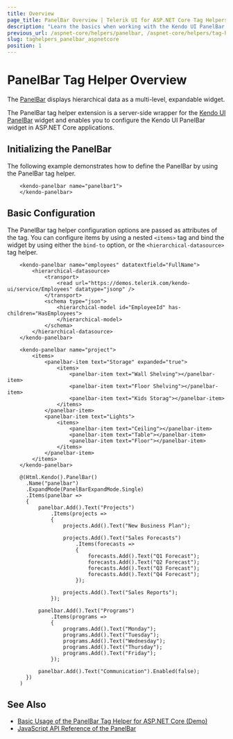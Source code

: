 ```yaml
---
title: Overview
page_title: PanelBar Overview | Telerik UI for ASP.NET Core Tag Helpers
description: "Learn the basics when working with the Kendo UI PanelBar tag helper for ASP.NET Core (MVC 6 or ASP.NET Core MVC)."
previous_url: /aspnet-core/helpers/panelbar, /aspnet-core/helpers/tag-helpers/panelbar
slug: taghelpers_panelbar_aspnetcore
position: 1
---
```


# PanelBar Tag Helper Overview

The [PanelBar](http://docs.telerik.com/kendo-ui/controls/navigation/panelbar/overview) displays hierarchical data as a multi-level, expandable widget.

The PanelBar tag helper extension is a server-side wrapper for the [Kendo UI PanelBar](http://demos.telerik.com/kendo-ui/panelbar/index) widget and enables you to configure the Kendo UI PanelBar widget in ASP.NET Core applications.

## Initializing the PanelBar

The following example demonstrates how to define the PanelBar by using the PanelBar tag helper.

        <kendo-panelbar name="panelbar1">
        </kendo-panelbar>

## Basic Configuration

The PanelBar tag helper configuration options are passed as attributes of the tag. You can configure items by using a nested `<items>` tag and bind the widget by using either the `bind-to` option, or the `<hierarchical-datasource>` tag helper.

```tagHelper
    <kendo-panelbar name="employees" datatextfield="FullName">
        <hierarchical-datasource>
            <transport>
                <read url="https://demos.telerik.com/kendo-ui/service/Employees" datatype="jsonp" />
            </transport>
            <schema type="json">
                <hierarchical-model id="EmployeeId" has-children="HasEmployees">
                </hierarchical-model>
            </schema>
        </hierarchical-datasource>
    </kendo-panelbar>
```
```tagHelper-items
    <kendo-panelbar name="project">
        <items>
            <panelbar-item text="Storage" expanded="true">
                <items>
                    <panelbar-item text="Wall Shelving"></panelbar-item>
                    <panelbar-item text="Floor Shelving"></panelbar-item>
                    <panelbar-item text="Kids Storag"></panelbar-item>
                </items>
            </panelbar-item>
            <panelbar-item text="Lights">
                <items>
                    <panelbar-item text="Ceiling"></panelbar-item>
                    <panelbar-item text="Table"></panelbar-item>
                    <panelbar-item text="Floor"></panelbar-item>
                </items>
            </panelbar-item>
        </items>
    </kendo-panelbar>
```
```cshtml
    @(Html.Kendo().PanelBar()
      .Name("panelbar")
      .ExpandMode(PanelBarExpandMode.Single)
      .Items(panelbar =>
      {
          panelbar.Add().Text("Projects")
              .Items(projects =>
              {
                  projects.Add().Text("New Business Plan");

                  projects.Add().Text("Sales Forecasts")
                      .Items(forecasts =>
                      {
                          forecasts.Add().Text("Q1 Forecast");
                          forecasts.Add().Text("Q2 Forecast");
                          forecasts.Add().Text("Q3 Forecast");
                          forecasts.Add().Text("Q4 Forecast");
                      });

                  projects.Add().Text("Sales Reports");
              });

          panelbar.Add().Text("Programs")
              .Items(programs =>
              {
                  programs.Add().Text("Monday");
                  programs.Add().Text("Tuesday");
                  programs.Add().Text("Wednesday");
                  programs.Add().Text("Thursday");
                  programs.Add().Text("Friday");
              });

          panelbar.Add().Text("Communication").Enabled(false);
      })
    )
```

## See Also

* [Basic Usage of the PanelBar Tag Helper for ASP.NET Core (Demo)](https://demos.telerik.com/aspnet-core/panelbar/tag-helper)
* [JavaScript API Reference of the PanelBar](http://docs.telerik.com/kendo-ui/api/javascript/ui/panelbar)
